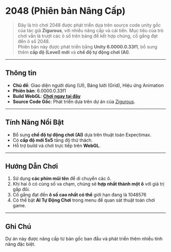 # 2048 (Phiên bản Nâng Cấp)

> Đây là trò chơi 2048 được phát triển dựa trên source code unity gốc của tác giả **Zigurous**, với nhiều nâng cấp và cải tiến. Mục tiêu của trò chơi vẫn là trượt các ô số trên bảng để kết hợp chúng, cố gắng đạt đến ô số 2048.  
> Phiên bản này được phát triển bằng **Unity 6.0000.0.33f1**, bổ sung thêm **cấp độ (Level) mới** và **chế độ tự động chơi (AI)**.

---

## Thông tin

- **Chủ đề**: Giao diện người dùng (UI), Bảng lưới (Grid), Hiệu ứng Animation
- **Phiên bản**: 6.0000.0.33f1
- **Build WebGL**: [**Chơi ngay tại đây**](https://nghai12.itch.io/game-2048)
- **Source Code Gốc**: Phát triển dựa trên dự án của [Zigurous](https://github.com/zigurous/unity-2048-tutorial).

---

## Tính Năng Nổi Bật

- Bổ sung **chế độ tự động chơi (AI)** dựa trên thuật toán Expectimax.
- Có **cấp độ mới 5x5** tăng độ thử thách.
- Hỗ trợ build và chơi trực tiếp trên **WebGL**.

---

## Hướng Dẫn Chơi

1. Sử dụng **các phím mũi tên** để di chuyển các ô.
2. Khi hai ô có cùng số va chạm, chúng sẽ **hợp nhất thành một ô** với giá trị gấp đôi.
3. Cố gắng đạt đến **ô số cao nhất có thể** giới hạn đang là 1048576
4. Có thể bật **AI Tự Động Chơi** trong menu để quan sát thuật toán chơi game.

---

## Ghi Chú

Dự án này được nâng cấp từ bản gốc ban đầu và phát triển thêm nhiều tính năng đặc biệt.
